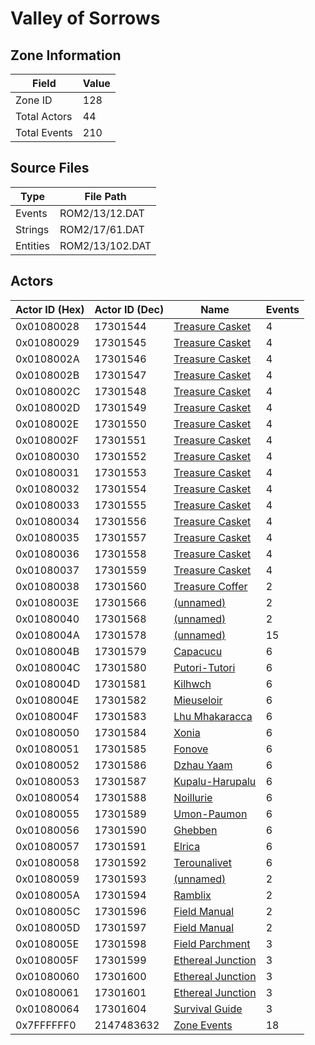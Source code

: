 # Valley of Sorrows

## Zone Information

| Field        |   Value |
|--------------|---------|
| Zone ID      |     128 |
| Total Actors |      44 |
| Total Events |     210 |

## Source Files

| Type     | File Path       |
|----------|-----------------|
| Events   | ROM2/13/12.DAT  |
| Strings  | ROM2/17/61.DAT  |
| Entities | ROM2/13/102.DAT |

## Actors

| Actor ID (Hex)   |   Actor ID (Dec) | Name                                                       |   Events |
|------------------|------------------|------------------------------------------------------------|----------|
| 0x01080028       |         17301544 | [Treasure Casket](./17301544%20-%20Treasure%20Casket/)     |        4 |
| 0x01080029       |         17301545 | [Treasure Casket](./17301545%20-%20Treasure%20Casket/)     |        4 |
| 0x0108002A       |         17301546 | [Treasure Casket](./17301546%20-%20Treasure%20Casket/)     |        4 |
| 0x0108002B       |         17301547 | [Treasure Casket](./17301547%20-%20Treasure%20Casket/)     |        4 |
| 0x0108002C       |         17301548 | [Treasure Casket](./17301548%20-%20Treasure%20Casket/)     |        4 |
| 0x0108002D       |         17301549 | [Treasure Casket](./17301549%20-%20Treasure%20Casket/)     |        4 |
| 0x0108002E       |         17301550 | [Treasure Casket](./17301550%20-%20Treasure%20Casket/)     |        4 |
| 0x0108002F       |         17301551 | [Treasure Casket](./17301551%20-%20Treasure%20Casket/)     |        4 |
| 0x01080030       |         17301552 | [Treasure Casket](./17301552%20-%20Treasure%20Casket/)     |        4 |
| 0x01080031       |         17301553 | [Treasure Casket](./17301553%20-%20Treasure%20Casket/)     |        4 |
| 0x01080032       |         17301554 | [Treasure Casket](./17301554%20-%20Treasure%20Casket/)     |        4 |
| 0x01080033       |         17301555 | [Treasure Casket](./17301555%20-%20Treasure%20Casket/)     |        4 |
| 0x01080034       |         17301556 | [Treasure Casket](./17301556%20-%20Treasure%20Casket/)     |        4 |
| 0x01080035       |         17301557 | [Treasure Casket](./17301557%20-%20Treasure%20Casket/)     |        4 |
| 0x01080036       |         17301558 | [Treasure Casket](./17301558%20-%20Treasure%20Casket/)     |        4 |
| 0x01080037       |         17301559 | [Treasure Casket](./17301559%20-%20Treasure%20Casket/)     |        4 |
| 0x01080038       |         17301560 | [Treasure Coffer](./17301560%20-%20Treasure%20Coffer/)     |        2 |
| 0x0108003E       |         17301566 | [(unnamed)](./17301566/)                                   |        2 |
| 0x01080040       |         17301568 | [(unnamed)](./17301568/)                                   |        2 |
| 0x0108004A       |         17301578 | [(unnamed)](./17301578/)                                   |       15 |
| 0x0108004B       |         17301579 | [Capacucu](./17301579%20-%20Capacucu/)                     |        6 |
| 0x0108004C       |         17301580 | [Putori-Tutori](./17301580%20-%20Putori-Tutori/)           |        6 |
| 0x0108004D       |         17301581 | [Kilhwch](./17301581%20-%20Kilhwch/)                       |        6 |
| 0x0108004E       |         17301582 | [Mieuseloir](./17301582%20-%20Mieuseloir/)                 |        6 |
| 0x0108004F       |         17301583 | [Lhu Mhakaracca](./17301583%20-%20Lhu%20Mhakaracca/)       |        6 |
| 0x01080050       |         17301584 | [Xonia](./17301584%20-%20Xonia/)                           |        6 |
| 0x01080051       |         17301585 | [Fonove](./17301585%20-%20Fonove/)                         |        6 |
| 0x01080052       |         17301586 | [Dzhau Yaam](./17301586%20-%20Dzhau%20Yaam/)               |        6 |
| 0x01080053       |         17301587 | [Kupalu-Harupalu](./17301587%20-%20Kupalu-Harupalu/)       |        6 |
| 0x01080054       |         17301588 | [Noillurie](./17301588%20-%20Noillurie/)                   |        6 |
| 0x01080055       |         17301589 | [Umon-Paumon](./17301589%20-%20Umon-Paumon/)               |        6 |
| 0x01080056       |         17301590 | [Ghebben](./17301590%20-%20Ghebben/)                       |        6 |
| 0x01080057       |         17301591 | [Elrica](./17301591%20-%20Elrica/)                         |        6 |
| 0x01080058       |         17301592 | [Terounalivet](./17301592%20-%20Terounalivet/)             |        6 |
| 0x01080059       |         17301593 | [(unnamed)](./17301593/)                                   |        2 |
| 0x0108005A       |         17301594 | [Ramblix](./17301594%20-%20Ramblix/)                       |        2 |
| 0x0108005C       |         17301596 | [Field Manual](./17301596%20-%20Field%20Manual/)           |        2 |
| 0x0108005D       |         17301597 | [Field Manual](./17301597%20-%20Field%20Manual/)           |        2 |
| 0x0108005E       |         17301598 | [Field Parchment](./17301598%20-%20Field%20Parchment/)     |        3 |
| 0x0108005F       |         17301599 | [Ethereal Junction](./17301599%20-%20Ethereal%20Junction/) |        3 |
| 0x01080060       |         17301600 | [Ethereal Junction](./17301600%20-%20Ethereal%20Junction/) |        3 |
| 0x01080061       |         17301601 | [Ethereal Junction](./17301601%20-%20Ethereal%20Junction/) |        3 |
| 0x01080064       |         17301604 | [Survival Guide](./17301604%20-%20Survival%20Guide/)       |        3 |
| 0x7FFFFFF0       |       2147483632 | [Zone Events](./Zone%20Events/)                            |       18 |